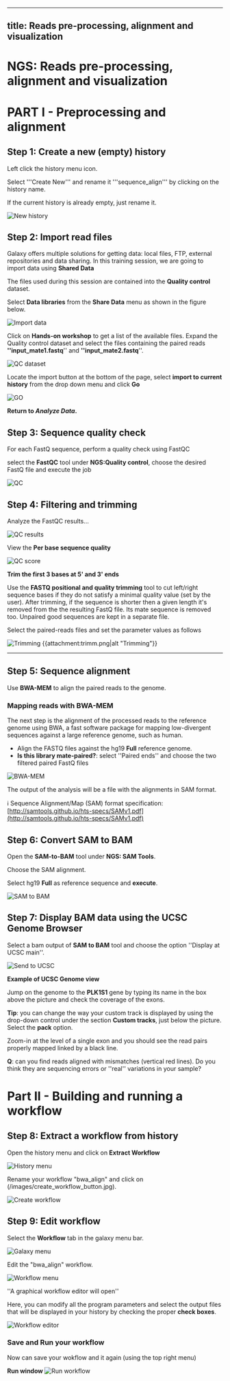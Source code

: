
---
title: Reads pre-processing, alignment and visualization
---

NGS: Reads pre-processing, alignment and visualization
===

# PART I - Preprocessing and alignment 

## Step 1: Create a new (empty) history 


Left click the history menu icon.

Select '''Create New''' and rename it '''sequence_align''' by clicking on the history name.

If the current history is already empty, just rename it.

![New history](/images/create_history.png)



## Step 2: Import read files 

Galaxy offers multiple solutions for getting data: local files, FTP, external repositories and data sharing.
In this training session, we are going to import data using **Shared Data**

The files used during this session are contained into the **Quality control** dataset.

Select **Data libraries** from the **Share Data** menu as shown in the figure below.

![Import data](/images/shared_data.png)


Click on **Hands-on workshop** to get a list of the available files. Expand the Quality control dataset
and select the files containing the paired reads **''input_mate1.fastq**'' and **''input_mate2.fastq**''.

![QC dataset](/images/shared_data.png)

Locate the import button at the bottom of the page, select **import to current history** from the drop
down menu and click **Go**

![GO](/images/import.png)


**Return to _Analyze Data_.**



## Step 3: Sequence quality check 

For each FastQ sequence, perform a quality check using FastQC


select the **FastQC** tool under **NGS:Quality control**, choose the desired FastQ file and execute the job

![QC](/images/qc.png)


## Step 4: Filtering and trimming 

Analyze the FastQC results...

![QC results](/images/qc_results.png)


View the **Per base sequence quality**

![QC score](/images/qc_score.png)

**Trim the first 3 bases at 5' and 3' ends**

Use the **FASTQ positional and quality trimming** tool to cut left/right sequence bases if they do not satisfy a minimal quality value (set by the user).
After trimming, if the sequence is shorter then a given length it's removed from the the resulting FastQ file. Its mate sequence
is removed too. Unpaired good sequences are kept in a separate file.

Select the paired-reads files and set the parameter values as follows

![Trimming](/images/trimm.png)
{{attachment:trimm.png|alt "Trimming"}}

----

## Step 5: Sequence alignment 

Use **BWA-MEM** to align the paired reads to the genome.


### Mapping reads with BWA-MEM 

The next step is the alignment of the processed reads to the reference genome using BWA, a fast software package for mapping low-divergent sequences against a large reference genome, such as human.
 
 - Align the FASTQ files against the hg19 **Full** reference genome.
 - **Is this library mate-paired?**: select ''Paired ends'' and choose the two filtered paired FastQ files 

![BWA-MEM](/images/bwa-mem.png)


The output of the analysis will be a file with the alignments in SAM format.

:information_source: Sequence Alignment/Map (SAM) format specification: [http://samtools.github.io/hts-specs/SAMv1.pdf](http://samtools.github.io/hts-specs/SAMv1.pdf)


## Step 6: Convert SAM to BAM 

Open the **SAM-to-BAM** tool under **NGS: SAM Tools**.

Choose the SAM alignment.

Select hg19 **Full** as reference sequence and **execute**.

![SAM to BAM](/images/sam-to-bam.png)



## Step 7: Display BAM data using the UCSC Genome Browser 


Select a bam output of **SAM to BAM** tool and choose the option ''Display at UCSC main''.


![Send to UCSC](/images/ucsc_viewer.png)

**Example of UCSC Genome view**


Jump on the genome to the **PLK1S1** gene by typing its name in the box above the picture and check the coverage of the exons.

**Tip**: you can change the way your custom track is displayed by using the drop-down control under the section **Custom tracks**, just below the picture. Select the **pack** option.

Zoom-in at the level of a single exon and you should see the read pairs properly mapped linked by a black line.

**Q**: can you find reads aligned with mismatches (vertical red lines). Do you think they are sequencing errors or ''real'' variations in your sample?



# Part II - Building and running a workflow 

## Step 8: Extract a workflow from history 

Open the history menu and click on **Extract Workflow**

![History menu](/images/extract_workflow.png)

Rename your workflow "bwa_align" and click on (/images/create_workflow_button.jpg).

![Create workflow](/images/create_workflow.png)

## Step 9: Edit workflow 

Select the **Workflow** tab in the galaxy menu bar.

![Galaxy menu](/images/f15.png)

Edit the "bwa_align" workflow.

![Workflow menu](/images/f16.png)

''A graphical workflow editor will open''

Here, you can modify all the program parameters and select the output files that
will be displayed in your history by checking the proper **check boxes**.

![Workflow editor](/images/wfcanvas.png.png)

### Save and Run your workflow 

Now can save your wokflow and  it again (using the top right menu)


**Run window**
![Run workflow](/images/run_workflow.png)



